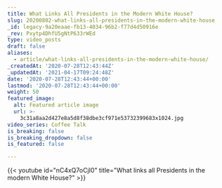 ```yaml
---
title: What Links All Presidents in the Modern White House?
slug: 20200802-what-links-all-presidents-in-the-modern-white-house
_id: legacy-9a20eaae-fb13-4034-96b2-f77d4d50916e
_rev: Pxytp4DhfU5gNtP633rWEd
type: video_posts
draft: false
aliases:
  - article/what-links-all-presidents-in-the-modern-white-house/
_createdAt: '2020-07-28T12:43:44Z'
_updatedAt: '2021-04-17T09:24:48Z'
date: '2020-07-28T12:43:44+00:00'
lastmod: '2020-07-28T12:43:44+00:00'
weight: 50
featured_image:
  alt: Featured article image
  url: >-
    3c31a8aa2d427e8a5d8f38dbe3cf971e53732399683x1024.jpg
video_series: Coffee Talk
is_breaking: false
is_breaking_dropdown: false
is_featured: false

---
```

{{< youtube id="nC4xQ7oCjI0" title="What links all Presidents in the modern White House?" >}}
